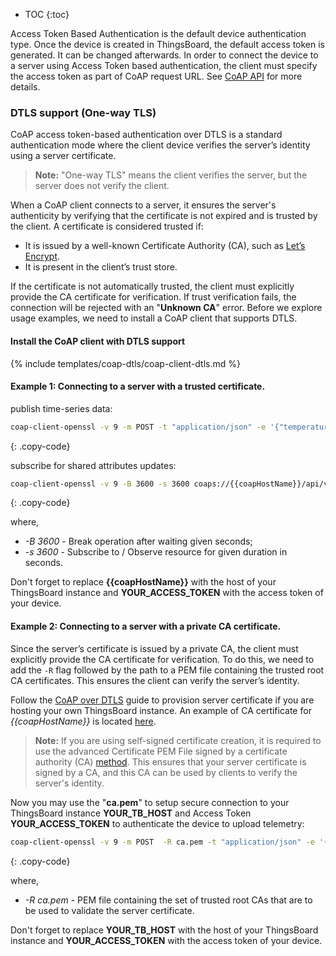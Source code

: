 * TOC 
{:toc}
  
Access Token Based Authentication is the default device authentication type. Once the device is created in ThingsBoard, the default access token is generated. It can be changed afterwards.
In order to connect the device to a server using Access Token based authentication, the client must specify the access token as part of CoAP request URL.
See [CoAP API](/docs/{{docsPrefix}}reference/coap-api/) for more details.

### DTLS support (One-way TLS)

CoAP access token-based authentication over DTLS is a standard authentication mode where the client device verifies the server’s identity using a server certificate.

> **Note:** "One-way TLS" means the client verifies the server, but the server does not verify the client.

When a CoAP client connects to a server, it ensures the server's authenticity by verifying that the certificate is not expired and is trusted by the client. 
A certificate is considered trusted if:

 - It is issued by a well-known Certificate Authority (CA), such as [Let’s Encrypt](https://letsencrypt.org/).
 - It is present in the client’s trust store.

If the certificate is not automatically trusted, the client must explicitly provide the CA certificate for verification.
If trust verification fails, the connection will be rejected with an "**Unknown CA**" error.
Before we explore usage examples, we need to install a CoAP client that supports DTLS.

#### Install the CoAP client with DTLS support

{% include templates/coap-dtls/coap-client-dtls.md %}

#### Example 1: Connecting to a server with a trusted certificate.

publish time-series data:

```bash
coap-client-openssl -v 9 -m POST -t "application/json" -e '{"temperature":42}' coaps://{{coapHostName}}/api/v1/YOUR_ACCESS_TOKEN/telemetry
```
{: .copy-code}

subscribe for shared attributes updates:

```bash
coap-client-openssl -v 9 -B 3600 -s 3600 coaps://{{coapHostName}}/api/v1/YOUR_ACCESS_TOKEN/attributes
```
{: .copy-code}

where,

- *-B 3600* - Break operation after waiting given seconds;
- *-s 3600* - Subscribe to / Observe resource for given duration in seconds.

Don't forget to replace **{{coapHostName}}** with the host of your ThingsBoard instance and **YOUR_ACCESS_TOKEN** with the access token of your device.

#### Example 2: Connecting to a server with a private CA certificate.

Since the server’s certificate is issued by a private CA, the client must explicitly provide the CA certificate for verification. 
To do this, we need to add the `-R` flag followed by the path to a PEM file containing the trusted root CA certificates. This ensures the client can verify the server’s identity.

Follow the [CoAP over DTLS](/docs/{{docsPrefix}}user-guide/coap-over-dtls/) guide to provision server certificate if you are hosting your own ThingsBoard instance.
An example of CA certificate for *{{coapHostName}}* is located [here](/docs/paas/user-guide/resources/coap-over-dtls/ca.pem).

> **Note:** If you are using self-signed certificate creation, it is required to use the advanced Certificate PEM File signed by a certificate authority (CA) [method](/docs/{{docsPrefix}}user-guide/coap-over-dtls/#certificate-pem-file-signed-by-a-certificate-authority-ca). 
> This ensures that your server certificate is signed by a CA, and this CA can be used by clients to verify the server's identity.

Now you may use the "**ca.pem**" to setup secure connection to your ThingsBoard instance **YOUR_TB_HOST** and Access Token **YOUR_ACCESS_TOKEN** to authenticate the device to upload telemetry:

```bash
coap-client-openssl -v 9 -m POST  -R ca.pem -t "application/json" -e '{"temperature":42}' coaps://YOUR_TB_HOST:5684/api/v1/YOUR_ACCESS_TOKEN/telemetry
```
{: .copy-code}

where,

- *-R ca.pem* - PEM file containing the set of trusted root CAs that are to be used to validate the server certificate.

Don't forget to replace **YOUR_TB_HOST** with the host of your ThingsBoard instance and **YOUR_ACCESS_TOKEN** with the access token of your device.
